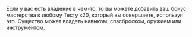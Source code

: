 Если у вас есть владение в чем-то, то вы можете добавить ваш бонус мастерства к любому Тесту к20, который вы совершаете, используя это. Существо может владеть навыком, спасброском, оружием или инструментом.